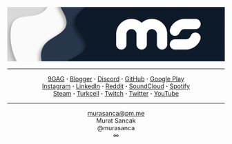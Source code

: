 <img alt="Murat Sancak" src="https://github.com/murasanca/Database/blob/main/MS/msW1024x256.png">
<hr>
<p align="center">
    <a href="https://9gag.com/u/murasanca" target="_blank">9GAG</a>
    <strong>·</strong>
    <a href="https://murasanca.blogspot.com/" target="_blank">Blogger</a>
    <strong>·</strong>
    <a href="https://discord.gg/4GAWJ33" target="_blank">Discord</a>
    <strong>·</strong>
    <a href="https://github.com/murasanca" target="_blank">GitHub</a>
    <strong>·</strong>
    <a href="https://play.google.com/store/apps/dev?id=4724211746826930416" target="_blank">Google Play</a>
    <br>
    <a href="https://www.instagram.com/murasanca/" target="_blank">Instagram</a>
    <strong>·</strong>
    <a href="https://www.linkedin.com/in/murasanca/" target="_blank">LinkedIn</a>
    <strong>·</strong>
    <a href="https://www.reddit.com/user/murasanca" target="_blank">Reddit</a>
    <strong>·</strong>
    <a href="https://soundcloud.com/murasanca" target="_blank">SoundCloud</a>
    <strong>·</strong>
    <a href="https://open.spotify.com/user/murasanca" target="_blank">Spotify</a>
    <br>
    <a href="https://steamcommunity.com/id/murasanca/" target="_blank">Steam</a>
    <strong>·</strong>
    <a href="https://gelecegiyazanlar.turkcell.com.tr/kisi/murasanca" target="_blank">Turkcell</a>
    <strong>·</strong>
    <a href="https://www.twitch.tv/murasanca" target="_blank">Twitch</a>
    <strong>·</strong>
    <a href="https://twitter.com/murasanca" target="_blank">Twitter</a>
    <strong>·</strong>
    <a href="https://www.youtube.com/MuratSancak" target="_blank">YouTube</a>
</p>
<hr>
<p align="center">
    <a href="mailto:murasanca@pm.me" target="_blank">murasanca@pm.me</a>
    <br>
    Murat Sancak
    <br>
    @murasanca
    <br>
    ∞
</p>
